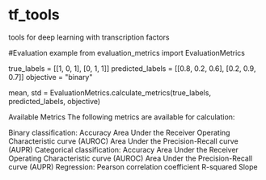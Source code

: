# tf_tools
tools for deep learning with transcription factors


#Evaluation example
from evaluation_metrics import EvaluationMetrics

true_labels = [[1, 0, 1], [0, 1, 1]]
predicted_labels = [[0.8, 0.2, 0.6], [0.2, 0.9, 0.7]]
objective = "binary"

mean, std = EvaluationMetrics.calculate_metrics(true_labels, predicted_labels, objective)

Available Metrics
The following metrics are available for calculation:

Binary classification:
Accuracy
Area Under the Receiver Operating Characteristic curve (AUROC)
Area Under the Precision-Recall curve (AUPR)
Categorical classification:
Accuracy
Area Under the Receiver Operating Characteristic curve (AUROC)
Area Under the Precision-Recall curve (AUPR)
Regression:
Pearson correlation coefficient
R-squared
Slope
